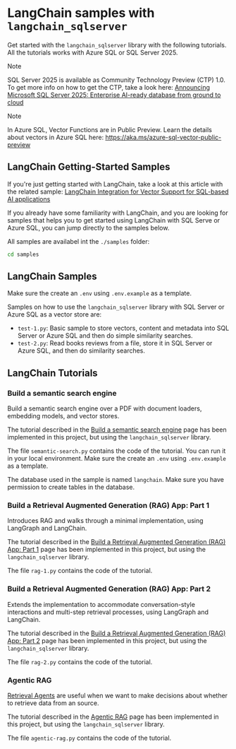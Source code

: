 # LangChain samples with `langchain_sqlserver`

Get started with the `langchain_sqlserver` library with the following tutorials. All the tutorials works with Azure SQL or SQL Server 2025.

> [!NOTE]  
> SQL Server 2025 is available as Community Technology Preview (CTP) 1.0. To get more info on how to get the CTP, take a look here: [Announcing Microsoft SQL Server 2025: Enterprise AI-ready database from ground to cloud](https://www.microsoft.com/en-us/sql-server/blog/2024/11/19/announcing-microsoft-sql-server-2025-apply-for-the-preview-for-the-enterprise-ai-ready-database/)

> [!NOTE]  
> In Azure SQL, Vector Functions are in Public Preview. Learn the details about vectors in Azure SQL here: https://aka.ms/azure-sql-vector-public-preview

## LangChain Getting-Started Samples

If you're just getting started with LangChain, take a look at this article with the related sample: [LangChain Integration for Vector Support for SQL-based AI applications](https://devblogs.microsoft.com/azure-sql/langchain-with-sqlvectorstore-example/)

If you already have some familiarity with LangChain, and you are looking for samples that helps you to get started using LangChain with SQL Serve or Azure SQL, you can jump directly to the samples below.

All samples are availabel int the `./samples` folder:

```bash
cd samples
```

## LangChain Samples

Make sure the create an `.env` using `.env.example` as a template.

Samples on how to use the `langchain_sqlserver` library with SQL Server or Azure SQL as a vector store are:

- `test-1.py`: Basic sample to store vectors, content and metadata into SQL Server or Azure SQL and then do simple similarity searches.
- `test-2.py`: Read books reviews from a file, store it in SQL Server or Azure SQL, and then do similarity searches.

## LangChain Tutorials

### Build a semantic search engine

Build a semantic search engine over a PDF with document loaders, embedding models, and vector stores.

The tutorial described in the [Build a semantic search engine](https://python.langchain.com/docs/tutorials/retrievers/) page has been implemented in this project, but using the `langchain_sqlserver` library.

The file `semantic-search.py` contains the code of the tutorial. You can run it in your local environment. Make sure the create an `.env` using `.env.example` as a template.

The database used in the sample is named `langchain`. Make sure you have permission to create tables in the database.

### Build a Retrieval Augmented Generation (RAG) App: Part 1

Introduces RAG and walks through a minimal implementation, using LangGraph and LangChain.

The tutorial described in the [Build a Retrieval Augmented Generation (RAG) App: Part 1](https://python.langchain.com/docs/tutorials/rag/) page has been implemented in this project, but using the `langchain_sqlserver` library.

The file `rag-1.py` contains the code of the tutorial.

### Build a Retrieval Augmented Generation (RAG) App: Part 2

Extends the implementation to accommodate conversation-style interactions and multi-step retrieval processes, using LangGraph and LangChain.

The tutorial described in the [Build a Retrieval Augmented Generation (RAG) App: Part 2](https://python.langchain.com/docs/tutorials/qa_chat_history/) page has been implemented in this project, but using the `langchain_sqlserver` library.

The file `rag-2.py` contains the code of the tutorial.

### Agentic RAG

[Retrieval Agents](https://python.langchain.com/docs/tutorials/qa_chat_history/#agents) are useful when we want to make decisions about whether to retrieve data from an source.

The tutorial described in the [Agentic RAG](https://langchain-ai.github.io/langgraph/tutorials/rag/langgraph_agentic_rag/) page has been implemented in this project, but using the `langchain_sqlserver` library.

The file `agentic-rag.py` contains the code of the tutorial.
